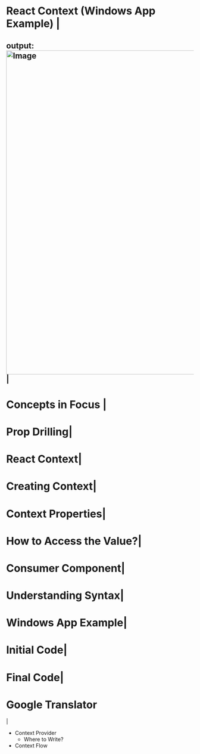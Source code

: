 # React Context (Windows App Example) | 

## output: <img width="1899" height="869" alt="Image" src="https://github.com/user-attachments/assets/345378e3-2ebe-4cd7-a67a-73cd901ee881" /> |

# Concepts in Focus |
# Prop Drilling|
# React Context|
# Creating Context|
# Context Properties|
# How to Access the Value?|
# Consumer Component|
# Understanding Syntax|
# Windows App Example|
# Initial Code|
# Final Code|
# Google Translator
|
- Context Provider
  - Where to Write?
- Context Flow
